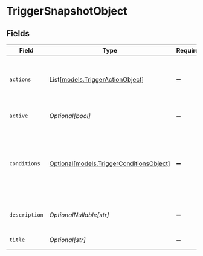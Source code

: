 # TriggerSnapshotObject


## Fields

| Field                                                                                                                                                                               | Type                                                                                                                                                                                | Required                                                                                                                                                                            | Description                                                                                                                                                                         |
| ----------------------------------------------------------------------------------------------------------------------------------------------------------------------------------- | ----------------------------------------------------------------------------------------------------------------------------------------------------------------------------------- | ----------------------------------------------------------------------------------------------------------------------------------------------------------------------------------- | ----------------------------------------------------------------------------------------------------------------------------------------------------------------------------------- |
| `actions`                                                                                                                                                                           | List[[models.TriggerActionObject](../models/triggeractionobject.md)]                                                                                                                | :heavy_minus_sign:                                                                                                                                                                  | An array of [Actions](#actions) describing what the ticket trigger will do                                                                                                          |
| `active`                                                                                                                                                                            | *Optional[bool]*                                                                                                                                                                    | :heavy_minus_sign:                                                                                                                                                                  | Whether the ticket trigger is active                                                                                                                                                |
| `conditions`                                                                                                                                                                        | [Optional[models.TriggerConditionsObject]](../models/triggerconditionsobject.md)                                                                                                    | :heavy_minus_sign:                                                                                                                                                                  | An object that describes the circumstances under which the trigger performs its actions. See [Conditions reference](/documentation/ticketing/reference-guides/conditions-reference) |
| `description`                                                                                                                                                                       | *OptionalNullable[str]*                                                                                                                                                             | :heavy_minus_sign:                                                                                                                                                                  | The description of the ticket trigger                                                                                                                                               |
| `title`                                                                                                                                                                             | *Optional[str]*                                                                                                                                                                     | :heavy_minus_sign:                                                                                                                                                                  | The title of the ticket trigger                                                                                                                                                     |